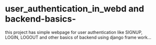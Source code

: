 # user_authentication_in_webd and backend-basics-
this project has simple webpage for user authentication like SIGNUP, LOGIN, LOGOUT and other basics of backend using django frame work...
